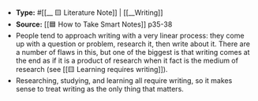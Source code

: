 - **Type:** #[[__ 🟨 Literature Note]] |  [[__Writing]]
- **Source:** [[🟦 How to Take Smart Notes]] p35-38
- People tend to approach writing with a very linear process: they come up with a question or problem, research it, then write about it. There are a number of flaws in this, but one of the biggest is that writing comes at the end as if it is a product of research when it fact is the medium of research (see [[🟨 Learning requires writing]]).
- Researching, studying, and learning all require writing, so it makes sense to treat writing as the only thing that matters.
